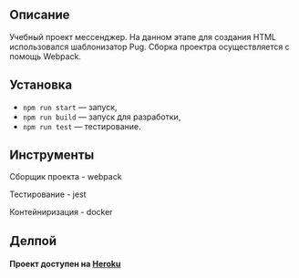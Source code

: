 ## Описание
Учебный проект мессенджер. На данном этапе для создания HTML использовался шаблонизатор Pug. Сборка проектра осуществляется с помощь Webpack.

## Установка
- `npm run start` — запуск,
- `npm run build` — запуск для разработки,
- `npm run test` — тестирование.

## Инструменты
Сборщик проекта - webpack

Тестирование - jest

Контейниризация - docker

## **Делпой**
#### Проект доступен на [Heroku](https://custom-apps-chart.herokuapp.com/)

